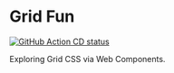 # Grid Fun

<a href="https://github.com/wurde/grid-fun/actions"><img alt="GitHub Action CD status" src="https://github.com/wurde/grid-fun/workflows/Continuous%20Deployment/badge.svg"></a>

Exploring Grid CSS via Web Components.
